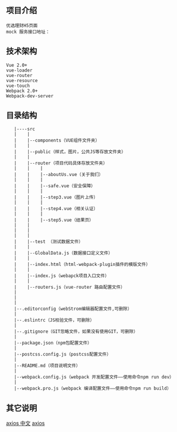 ## 项目介绍
    优选理财H5页面
    mock 服务接口地址：
   
   
## 技术架构
    Vue 2.0+
    vue-loader
    vue-router
    vue-resource
    vue-touch
    Webpack 2.0+
    Webpack-dev-server
   
   
   
   
## 目录结构
       |----src
       |    |
       |    |--components（VUE组件文件夹）
       |    |
       |    |--public（样式，图片，公共JS等存放文件夹）
       |    |
       |    |--router（项目代码具体存放文件夹）
       |    |    |
       |    |    |--aboutUs.vue（关于我们）
       |    |    |
       |    |    |--safe.vue（安全保障）
       |    |    |
       |    |    |--step3.vue（图片上传）
       |    |    |
       |    |    |--step4.vue（相关认证）
       |    |    |
       |    |    |--step5.vue（结果页）
       |    |
       |    |
       |    |
       |    |--test （测试数据文件）
       |    |
       |    |--GlobalData.js（数据接口定义文件）
       |    |
       |    |--index.html（html-webpack-plugin插件的模版文件）
       |    |
       |    |--index.js（webapck项目入口文件）
       |    |
       |    |--routers.js（vue-router 路由配置文件）
       |
       |  
       |
       |--.editorconfig（webStrom编辑器配置文件,可删除）
       |
       |--.eslintrc（JS校验文件，可删除）
       |
       |--.gitignore（GIT忽略文件，如果没有使用GIT，可删除）
       |
       |--package.json（npm包配置文件）
       |
       |--postcss.config.js（postcss配置文件）
       |
       |--README.md（项目说明文件）
       |
       |--webpack.config.js（webpack 开发配置文件——使用命令npm run dev）
       |
       |--webpack.pro.js（webpack 编译配置文件——使用命令npm run build）
   
## 其它说明
[axios 中文](https://www.kancloud.cn/yunye/axios/234845)
[axios](https://www.npmjs.com/package/axios)
